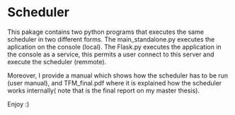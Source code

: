 # Scheduler

This pakage contains two python programs that executes the same scheduler in two different forms. The main_standalone.py executes the aplication on the console (local). The Flask.py executes the application in the console as a service, this permits a user connect to this server and execute the scheduler (remmote).

Moreover, I provide a manual which shows how the scheduler has to be run (user manual), and TFM_final.pdf where it is explained how the scheduler works internally( note that is the final report on my master thesis).

Enjoy :)
